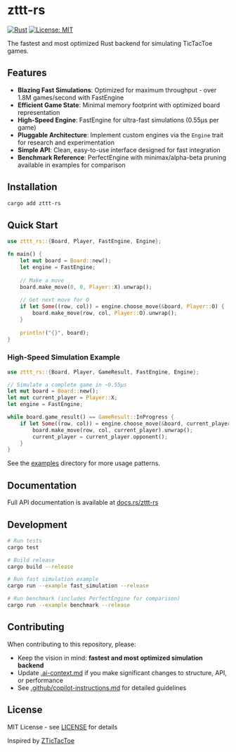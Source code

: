 # zttt-rs

[![Rust](https://img.shields.io/badge/rust-1.90%2B-orange.svg)](https://www.rust-lang.org/)
[![License: MIT](https://img.shields.io/badge/License-MIT-blue.svg)](LICENSE)

The fastest and most optimized Rust backend for simulating TicTacToe games.

## Features

- **Blazing Fast Simulations**: Optimized for maximum throughput - over 1.8M games/second with FastEngine
- **Efficient Game State**: Minimal memory footprint with optimized board representation
- **High-Speed Engine**: FastEngine for ultra-fast simulations (0.55µs per game)
- **Pluggable Architecture**: Implement custom engines via the `Engine` trait for research and experimentation
- **Simple API**: Clean, easy-to-use interface designed for fast integration
- **Benchmark Reference**: PerfectEngine with minimax/alpha-beta pruning available in examples for comparison

## Installation

```bash
cargo add zttt-rs
```

## Quick Start

```rust
use zttt_rs::{Board, Player, FastEngine, Engine};

fn main() {
    let mut board = Board::new();
    let engine = FastEngine;
    
    // Make a move
    board.make_move(0, 0, Player::X).unwrap();
    
    // Get next move for O
    if let Some((row, col)) = engine.choose_move(&board, Player::O) {
        board.make_move(row, col, Player::O).unwrap();
    }
    
    println!("{}", board);
}
```

### High-Speed Simulation Example

```rust
use zttt_rs::{Board, Player, GameResult, FastEngine, Engine};

// Simulate a complete game in ~0.55µs
let mut board = Board::new();
let mut current_player = Player::X;
let engine = FastEngine;

while board.game_result() == GameResult::InProgress {
    if let Some((row, col)) = engine.choose_move(&board, current_player) {
        board.make_move(row, col, current_player).unwrap();
        current_player = current_player.opponent();
    }
}
```

See the [examples](examples/) directory for more usage patterns.

## Documentation

Full API documentation is available at [docs.rs/zttt-rs](https://docs.rs/zttt-rs)

## Development

```bash
# Run tests
cargo test

# Build release
cargo build --release

# Run fast simulation example
cargo run --example fast_simulation --release

# Run benchmark (includes PerfectEngine for comparison)
cargo run --example benchmark --release
```

## Contributing

When contributing to this repository, please:
- Keep the vision in mind: **fastest and most optimized simulation backend**
- Update [.ai-context.md](.ai-context.md) if you make significant changes to structure, API, or performance
- See [.github/copilot-instructions.md](.github/copilot-instructions.md) for detailed guidelines

## License

MIT License - see [LICENSE](LICENSE) for details

Inspired by [ZTicTacToe](https://github.com/ZTicTacToe)